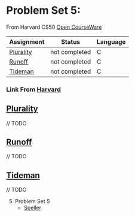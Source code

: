 # Problem Set 5:
From Harvard CS50 [Open CourseWare](https://cs50.harvard.edu/x/2021/)


| Assignment                   |    Status     |     Language    |
| ---------------------------- | ------------- | --------------- |
| [Plurality](https://cs50.harvard.edu/x/2021/psets/3/plurality/)                | not completed |         C       | 
| [Runoff](https://cs50.harvard.edu/x/2021/psets/3/runoff/)                | not completed |         C       |         
| [Tideman](https://cs50.harvard.edu/x/2021/psets/3/tideman/)                | not completed |         C       |



### Link From [Harvard](https://cs50.harvard.edu/college/2020/fall/psets/)

## [Plurality](https://cs50.harvard.edu/x/2021/psets/3/plurality/)
// TODO
## [Runoff](https://cs50.harvard.edu/x/2021/psets/3/runoff/)
// TODO
## [Tideman](https://cs50.harvard.edu/x/2021/psets/3/tideman/)
// TODO

5.  Problem Set 5
    - [Speller](https://cs50.harvard.edu/x/2021/psets/5/speller/)
